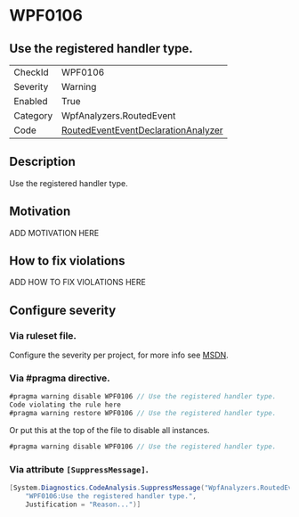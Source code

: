 # WPF0106
## Use the registered handler type.

<!-- start generated table -->
<table>
  <tr>
    <td>CheckId</td>
    <td>WPF0106</td>
  </tr>
  <tr>
    <td>Severity</td>
    <td>Warning</td>
  </tr>
  <tr>
    <td>Enabled</td>
    <td>True</td>
  </tr>
  <tr>
    <td>Category</td>
    <td>WpfAnalyzers.RoutedEvent</td>
  </tr>
  <tr>
    <td>Code</td>
    <td><a href="https://github.com/DotNetAnalyzers/WpfAnalyzers/blob/master/WpfAnalyzers/NodeAnalyzers/RoutedEventEventDeclarationAnalyzer.cs">RoutedEventEventDeclarationAnalyzer</a></td>
  </tr>
</table>
<!-- end generated table -->

## Description

Use the registered handler type.

## Motivation

ADD MOTIVATION HERE

## How to fix violations

ADD HOW TO FIX VIOLATIONS HERE

<!-- start generated config severity -->
## Configure severity

### Via ruleset file.

Configure the severity per project, for more info see [MSDN](https://msdn.microsoft.com/en-us/library/dd264949.aspx).

### Via #pragma directive.
```C#
#pragma warning disable WPF0106 // Use the registered handler type.
Code violating the rule here
#pragma warning restore WPF0106 // Use the registered handler type.
```

Or put this at the top of the file to disable all instances.
```C#
#pragma warning disable WPF0106 // Use the registered handler type.
```

### Via attribute `[SuppressMessage]`.

```C#
[System.Diagnostics.CodeAnalysis.SuppressMessage("WpfAnalyzers.RoutedEvent", 
    "WPF0106:Use the registered handler type.", 
    Justification = "Reason...")]
```
<!-- end generated config severity -->